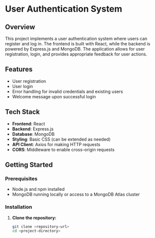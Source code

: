 # User Authentication System

## Overview

This project implements a user authentication system where users can register and log in. The frontend is built with React, while the backend is powered by Express.js and MongoDB. The application allows for user registration, login, and provides appropriate feedback for user actions.

## Features

- User registration
- User login
- Error handling for invalid credentials and existing users
- Welcome message upon successful login

## Tech Stack

- **Frontend**: React
- **Backend**: Express.js
- **Database**: MongoDB
- **Styling**: Basic CSS (can be extended as needed)
- **API Client**: Axios for making HTTP requests
- **CORS**: Middleware to enable cross-origin requests

## Getting Started

### Prerequisites

- Node.js and npm installed
- MongoDB running locally or access to a MongoDB Atlas cluster

### Installation

1. **Clone the repository:**

   ```bash
   git clone <repository-url>
   cd <project-directory>

